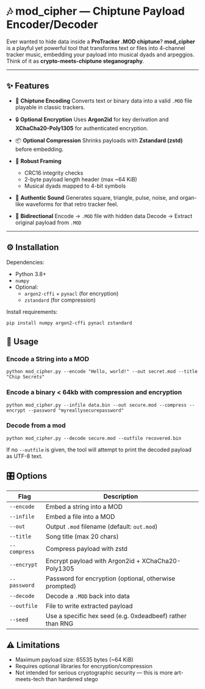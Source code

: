 # 🎶 mod_cipher — Chiptune Payload Encoder/Decoder

Ever wanted to hide data inside a **ProTracker .MOD chiptune**?
**mod_cipher** is a playful yet powerful tool that transforms text or files into 4-channel tracker music, embedding your payload into musical dyads and arpeggios. Think of it as **crypto-meets-chiptune steganography**.

---

## ✨ Features

- 🎼 **Chiptune Encoding**
  Converts text or binary data into a valid `.MOD` file playable in classic trackers.

- 🔒 **Optional Encryption** 
  Uses **Argon2id** for key derivation and **XChaCha20-Poly1305** for authenticated encryption.

- 📦 **Optional Compression** 
  Shrinks payloads with **Zstandard (zstd)** before embedding.

- 🧩 **Robust Framing**
  - CRC16 integrity checks
  - 2-byte payload length header (max ~64 KiB)
  - Musical dyads mapped to 4-bit symbols

- 🎹 **Authentic Sound**
  Generates square, triangle, pulse, noise, and organ-like waveforms for that retro tracker feel.

- 🔄 **Bidirectional**
  Encode → `.MOD` file with hidden data
  Decode → Extract original payload from `.MOD`

---

## ⚙️ Installation

Dependencies:
- Python 3.8+
- `numpy`
- Optional:
  - `argon2-cffi` + `pynacl` (for encryption)
  - `zstandard` (for compression)

Install requirements:

```
pip install numpy argon2-cffi pynacl zstandard
```

## 🚀 Usage

### Encode a String into a MOD
```
python mod_cipher.py --encode "Hello, world!" --out secret.mod --title "Chip Secrets"
```

### Encode a binary < 64kb with compression and encryption
```
python mod_cipher.py --infile data.bin --out secure.mod --compress --encrypt --password "myreallysecurepassword"
```

### Decode from a mod
```
python mod_cipher.py --decode secure.mod --outfile recovered.bin
```
If no `--outfile` is given, the tool will attempt to print the decoded payload as UTF-8 text.


## 🎛️ Options

| Flag          | Description |
|---------------|-------------|
| `--encode`    | Embed a string into a MOD |
| `--infile`    | Embed a file into a MOD |
| `--out`       | Output `.mod` filename (default: `out.mod`) |
| `--title`     | Song title (max 20 chars) |
| `--compress`  | Compress payload with zstd |
| `--encrypt`   | Encrypt payload with Argon2id + XChaCha20-Poly1305 |
| `--password`  | Password for encryption (optional, otherwise prompted) |
| `--decode`    | Decode a `.MOD` back into data |
| `--outfile`   | File to write extracted payload |
| `--seed`      | Use a specific hex seed (e.g. 0xdeadbeef) rather than RNG |


## ⚠️ Limitations
- Maximum payload size: 65535 bytes (~64 KiB)
- Requires optional libraries for encryption/compression
- Not intended for serious cryptographic security — this is more art-meets-tech than hardened stego
